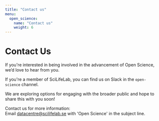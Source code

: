 ```yaml
---
title: "Contact us"
menu:
  open_science:
    name: "Contact us"
    weight: 6
---
```




# Contact Us

If you're interested in being involved in the advancement of Open Science, we’d love to hear from you.

If you're a member of SciLifeLab, you can find us on Slack in the
<code class="open-science-code-snippet ">open-science</code> channel.

We are exploring options for engaging with the broader public and hope to share this with you soon!

Contact us for more information:  
Email [datacentre@scilifelab.se](mailto:datacentre@scilifelab.se) with 'Open Science' in the subject line.
